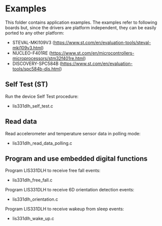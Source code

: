 # Examples

This folder contains application examples. The examples refer to following boards but, since the drivers are platform independent, they can be easily ported to any other platform: 

- STEVAL-MKI109V3 (https://www.st.com/en/evaluation-tools/steval-mki109v3.html)
- NUCLEO-F401RE (https://www.st.com/en/microcontrollers-microprocessors/stm32f401re.html)
- DISCOVERY-SPC584B (https://www.st.com/en/evaluation-tools/spc584b-dis.html)

## Self Test (ST)

Run the device Self Test procedure:

  - lis331dlh_self_test.c

## Read data

Read accelerometer and temperature sensor data in polling mode:

  - lis331dlh_read_data_polling.c

## Program and use embedded digital functions

Program LIS331DLH to receive free fall events:

  - lis331dlh_free_fall.c

Program LIS331DLH to receive 6D orientation detection events:

  - lis331dlh_orientation.c

Program LIS331DLH to receive wakeup from sleep events:

  - lis331dlh_wake_up.c

